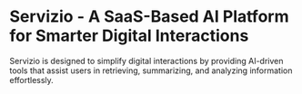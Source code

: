 # Servizio - A SaaS-Based AI Platform for Smarter Digital Interactions
 Servizio is designed to simplify digital interactions by providing AI-driven tools that assist users in retrieving, summarizing, and analyzing information effortlessly.

